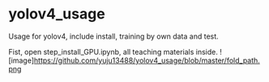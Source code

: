 # yolov4_usage
Usage for yolov4, include install, training by own data and test.

Fist, open step_install_GPU.ipynb, all teaching materials inside.
![image]https://github.com/yuju13488/yolov4_usage/blob/master/fold_path.png
